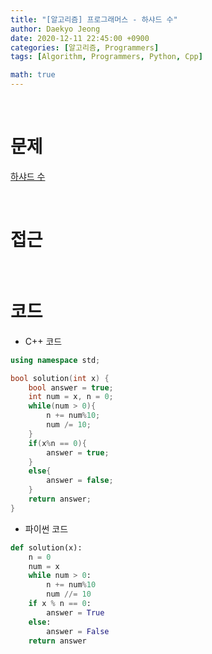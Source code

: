 ```yaml
---
title: "[알고리즘] 프로그래머스 - 하샤드 수"
author: Daekyo Jeong
date: 2020-12-11 22:45:00 +0900
categories: [알고리즘, Programmers]
tags: [Algorithm, Programmers, Python, Cpp]

math: true
---
```


<br/>

# **문제**


[하샤드 수](https://programmers.co.kr/learn/courses/30/lessons/12947)

<br/>

# **접근**  


<br/>

# **코드**

- C++ 코드

```cpp
using namespace std;

bool solution(int x) {
    bool answer = true;
    int num = x, n = 0;
    while(num > 0){
        n += num%10;
        num /= 10;
    }
    if(x%n == 0){
        answer = true;
    }
    else{
        answer = false;
    }
    return answer;
}
```

- 파이썬 코드   

```py
def solution(x):
    n = 0
    num = x
    while num > 0:
        n += num%10
        num //= 10
    if x % n == 0:
        answer = True
    else:
        answer = False
    return answer
```

<br/>
